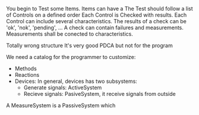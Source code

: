 You begin to Test some Items.
Items can have a
The Test should follow a list of Controls on a defined order
Each Control is Checked with results.
Each Control can include several characteristics.
The results of a check can be 'ok', 'nok', 'pending', ...
A check can contain failures and measurements.
Measurements shall be conected to characteristics.

Totally wrong structure
It's very good PDCA but not for the program

We need a catalog for the programmer to customize:
- Methods
- Reactions
- Devices: In general, devices has two subsystems:
  - Generate signals: ActiveSystem
  - Recieve signals: PasiveSystem, it receive signals from outside

A MeasureSystem is a PassiveSystem which
